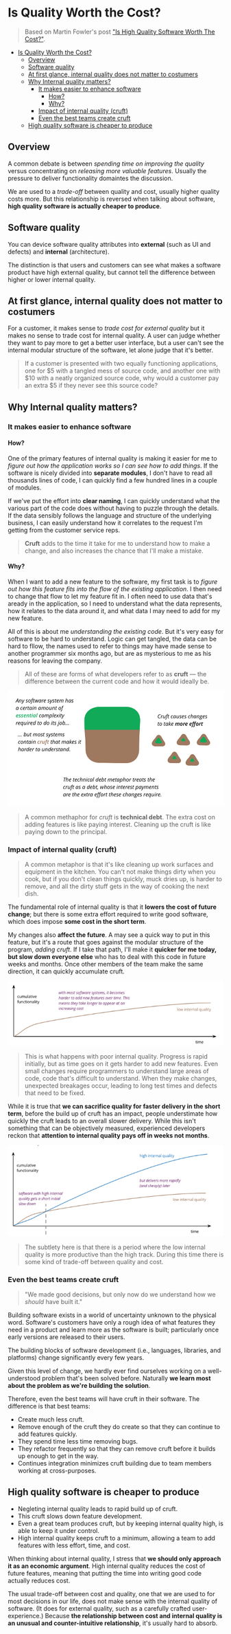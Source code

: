 # Is Quality Worth the Cost?

> Based on Martin Fowler's post ["Is High Quality Software Worth The Cost?"](https://www.martinfowler.com/articles/is-quality-worth-cost.html).

- [Is Quality Worth the Cost?](#is-quality-worth-the-cost)
  - [Overview](#overview)
  - [Software quality](#software-quality)
  - [At first glance, internal quality does not matter to costumers](#at-first-glance-internal-quality-does-not-matter-to-costumers)
  - [Why Internal quality matters?](#why-internal-quality-matters)
    - [It makes easier to enhance software](#it-makes-easier-to-enhance-software)
      - [How?](#how)
      - [Why?](#why)
    - [Impact of internal quality (cruft)](#impact-of-internal-quality-cruft)
    - [Even the best teams create cruft](#even-the-best-teams-create-cruft)
  - [High quality software is cheaper to produce](#high-quality-software-is-cheaper-to-produce)

## Overview

A common debate is between *spending time on improving the quality* versus concentrating on *releasing more valuable features*. Usually the pressure to deliver functionality domaintes the discussion.

We are used to a *trade-off* between quality and cost, usually higher quality costs more. But this relationship is reversed when talking about software, **high quality software is actually cheaper to produce**.

## Software quality

You can device software quality attributes into **external** (such as UI and defects) and **internal** (architecture).

The distinction is that users and customers can see what makes a software product have high external quality, but cannot tell the difference between higher or lower internal quality.

## At first glance, internal quality does not matter to costumers

For a customer, it makes sense to *trade cost for external quality* but it makes no sense to trade cost for internal quality. A user can judge whether they want to pay more to get a better user interface, but a user can't see the internal modular structure of the software, let alone judge that it's better.

> If a customer is presented with two equally functioning applications, one for $5 with a tangled mess of source code, and another one with $10 with a neatly organized source code, why would a customer pay an extra $5 if they never see this source code?

## Why Internal quality matters?

### It makes easier to enhance software

#### How?

One of the primary features of internal quality is making it easier for me to *figure out how the application works so I can see how to add things*. If the software is nicely divided into **separate modules**, I don't have to read all thousands lines of code, I can quickly find a few hundred lines in a couple of modules.

If we've put the effort into **clear naming**, I can quickly understand what the various part of the code does without having to puzzle through the details. If the data sensibly follows the language and structure of the underlying business, I can easily understand how it correlates to the request I'm getting from the customer service reps.

> **Cruft** adds to the time it take for me to understand how to make a change, and also increases the chance that I'll make a mistake.

#### Why?

When I want to add a new feature to the software, my first task is to *figure out how this feature fits into the flow of the existing application*. I then need to change that flow to let my feature fit in. I often need to use data that's aready in the application, so I need to understand what the data represents, how it relates to the data around it, and what data I may need to add for my new feature.

All of this is about me *understanding the existing code*. But it's very easy for software to be hard to understand. Logic can get tangled, the data can be hard to fllow, the names used to refer to things may have made sense to another programmer six months ago, but are as mysterious to me as his reasons for leaving the company.

> All of these are forms of what developers refer to as **cruft** — the difference between the current code and how it would ideally be.

![](2021-11-27-18-39-18.png)

> A common methaphor for *cruft* is **technical debt**. The extra cost on adding features is like paying interest. Cleaning up the cruft is like paying down to the principal.

### Impact of internal quality (cruft)

> A common metaphor is that it's like cleaning up work surfaces and equipment in the kitchen. You can't not make things dirty when you cook, but if you don't clean things quickly, muck dries up, is harder to remove, and all the dirty stuff gets in the way of cooking the next dish.

The fundamental role of internal quality is that it **lowers the cost of future change**; but there is some extra effort required to write good software, which does impose **some cost in the short term**.

My changes also **affect the future**. A may see a quick way to put in this feature, but it's a route that goes against the modular structure of the program, *adding cruft*. If I take that path, I'll make it **quicker for me today, but slow down everyone else** who has to deal with this code in future weeks and months. Once other members of the team make the same direction, it can quickly accumulate cruft.

![](2021-11-28-12-52-08.png)

> This is what happens with poor internal quality. Progress is rapid initially, but as time goes on it gets harder to add new features. Even small changes require programmers to understand large areas of code, code that's difficult to understand. When they make changes, unexpected breakages occur, leading to long test times and defects that need to be fixed.

While it is true that **we can sacrifice quality for faster delivery in the short term**, before the build up of cruft has an impact, people understimate how quickly the cruft leads to an overall slower delivery. While this isn't something that can be objectively measured, experienced developers reckon that **attention to internal quality pays off in weeks not months**.

![](2021-11-28-12-52-29.png)

> The subtlety here is that there is a period where the low internal quality is more productive than the high track. During this time there is some kind of trade-off between quality and cost.

### Even the best teams create cruft

> "We made good decisions, but only now do we understand how we *should* have built it."

Building software exists in a world of uncertainty unknown to the physical word. Software's customers have only a rough idea of what features they need in a product and learn more as the software is built; particularly once early versions are released to their users.

The building blocks of software development (i.e., languages, libraries, and platforms) change significantly every few years.

Given this level of change, we hardly ever find ourselves working on a well-understood problem that's been solved before. Naturally **we learn most about the problem as we're building the solution**.

Therefore, even the best teams will have cruft in their software. The difference is that best teams:

* Create much less cruft.
* Remove enough of the cruft they do create so that they can continue to add features quickly.
* They spend time less time removing bugs.
* They refactor frequently so that they can remove cruft before it builds up enough to get in the way.
* Continues integration minimizes cruft building due to team members working at cross-purposes.

## High quality software is cheaper to produce

* Negleting internal quality leads to rapid build up of cruft.
* This cruft slows down feature development.
* Even a great team produces cruft, but by keeping internal quality high, is able to keep it under control.
* High internal quality keeps cruft to a minimum, allowing a team to add features with less effort, time, and cost.

When thinking about internal quality, I stress that **we should only approach it as an economic argument**. High internal quality reduces the cost of future features, meaning that putting the time into writing good code actually reduces cost.

The usual trade-off between cost and quality, one that we are used to for most decisions in our life, does not make sense with the internal quality of software. (It does for external quality, such as a carefully crafted user-experience.) Because **the relationship between cost and internal quality is an unusual and counter-intuitive relationship**, it's usually hard to absorb.
